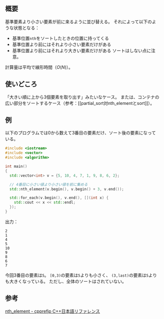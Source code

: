 ## 概要
基準要素より小さい要素が前に来るように並び替える。
それによって以下のような状態となる：
- 基準位置`nth`をソートしたときの位置に持ってくる
- 基準位置より前にはそれより小さい要素だけがある
- 基準位置より前にはそれより大きい要素だけがある
ソートはしない点に注意。

計算量は平均で線形時間（$O(N)$）。

## 使いどころ
「大きい順に上から3個要素を取り出す」みたいなケース。
または、コンテナの広い部分をソートするケース（参考：[[partial_sort対nth_elementとsort]]）。

## 例
以下のプログラムでは0から数えて3番目の要素だけ、ソート後の要素になっている。
```cpp
#include <iostream>
#include <vector>
#include <algorithm>

int main()
{
  std::vector<int> v = {5, 10, 4, 7, 1, 9, 8, 6, 2};

  // 4番目に小さい値より小さい値を前に集める
  std::nth_element(v.begin(), v.begin() + 3, v.end());

  std::for_each(v.begin(), v.end(), [](int x) {
    std::cout << x << std::endl;
  });
}
```
出力：
```
2
1
4
5
10
9
8
6
7
```
今回3番目の要素は`5`。
`[0,3)`の要素は`5`よりも小さく、
`(3,last)`の要素は`5`よりも大きくなっている。
ただし、全体のソートはされていない。

## 参考
[nth_element - cpprefjp C++日本語リファレンス](https://cpprefjp.github.io/reference/algorithm/nth_element.html)
